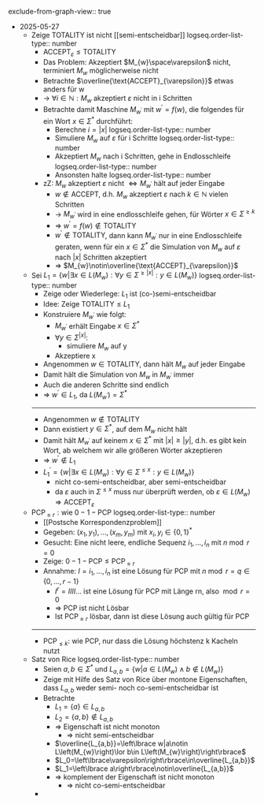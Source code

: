 exclude-from-graph-view:: true

- 2025-05-27
	- Zeige TOTALITY ist nicht [[semi-entscheidbar]]
	  logseq.order-list-type:: number
		- $\text{ACCEPT}_{\varepsilon}\leq\text{TOTALITY}$
		- Das Problem: Akzeptiert $M_{w}\space\varepsilon$ nicht, terminiert $M_{w}$ möglicherweise nicht
		- Betrachte $\overline{\text{ACCEPT}_{\varepsilon}}$ etwas anders für w
		- -> $\forall i\in\mathbb{N}:M_{w}\text{ akzeptiert }\varepsilon\text{ nicht in i Schritten}$
		- Betrachte damit Maschine $M_{w^{\prime}}$ mit $w^{\prime}=f\left(w\right)$, die folgendes für ein Wort $x\in\Sigma^{\ast}$ durchführt:
			- Berechne $i=\left|x\right|$
			  logseq.order-list-type:: number
			- Simuliere $M_{w}$ auf $\varepsilon$ für i Schritte
			  logseq.order-list-type:: number
			- Akzeptiert $M_{w}$ nach i Schritten, gehe in Endlosschleife
			  logseq.order-list-type:: number
			- Ansonsten halte
			  logseq.order-list-type:: number
		- zZ: $M_{w}$ akzeptiert $\varepsilon$ nicht $\Leftrightarrow M_{w^{\prime}}$ hält auf jeder Eingabe
			- $w\notin\text{ACCEPT}$, d.h. $M_{w}$ akzeptiert $\varepsilon$ nach $k\in\mathbb{N}$ vielen Schritten
			- -> $M_{w^{\prime}}$ wird in eine endlosschleife gehen, für Wörter $x\in\Sigma^{\geq k}$
			- => $w^{\prime}=f\left(w\right)\notin\text{TOTALITY}$
			- $w^{\prime}\notin\text{TOTALITY}$, dann kann $M_{w^{\prime}}$ nur in eine Endlosschleife geraten, wenn für ein $x\in\Sigma^{\ast}$ die Simulation von $M_{w}$ auf $\varepsilon$ nach $\left|x\right|$ Schritten akzeptiert
			- => $M_{w}\notin\overline{\text{ACCEPT}_{\varepsilon}}$
	- Sei $L_1=\left\lbrace w|\exists x\in L\left(M_{w}\right):\forall y\in\Sigma^{\geq\left|x\right|}:y\in L\left(M_{w}\right)\right\rbrace$
	  logseq.order-list-type:: number
		- Zeige oder Wiederlege: $L_1$ ist (co-)semi-entscheidbar
		- Idee: Zeige $\text{TOTALITY}\leq L_1$
		- Konstruiere $M_{w^{\prime}}$ wie folgt:
			- $M_{w^{\prime}}$ erhält Eingabe $x\in\Sigma^{\ast}$
			- $\forall y\in\Sigma^{\left|x\right|}$:
				- simuliere $M_{w}$ auf y
			- Akzeptiere x
		- Angenommen $w\in\text{TOTALITY}$, dann hält $M_{w}$ auf jeder Eingabe
		- Damit hält die Simulation von $M_{w}$ in $M_{w^{\prime}}$ immer
		- Auch die anderen Schritte sind endlich
		- => $w^{\prime}\in L_1$, da $L\left(M_{w^{\prime}}\right)=\Sigma^{\ast}$
		- ---
		- Angenommen $w\notin\text{TOTALITY}$
		- Dann existiert $y\in\Sigma^{\ast}$, auf dem $M_{w}$ nicht hält
		- Damit hält $M_{w^{\prime}}$ auf keinem $x\in\Sigma^{\ast}$ mit $\left|x\right|\geq\left|y\right|$, d.h. es gibt kein Wort, ab welchem wir alle größeren Wörter akzeptieren
		- => $w^{\prime}\notin L_1$
		- $L_1^{\prime}=\left\lbrace w|\exists x\in L\left(M_{w}\right):\forall y\in\Sigma^{\leq x}:y\in L\left(M_{w}\right)\right\rbrace$
			- nicht co-semi-entscheidbar, aber semi-entscheidbar
			- da $\varepsilon$ auch in $\Sigma^{\leq x}$ muss nur überprüft werden, ob $\varepsilon\in L\left(M_{w}\right)\Rightarrow\text{ACCEPT}_{\varepsilon}$
	- $\text{PCP}_{\equiv r}:\text{wie }0-1-\text{PCP}$
	  logseq.order-list-type:: number
		- [[Postsche Korrespondenzproblem]]
		- Gegeben: $\left(x_1,y_1\right),...,\left(x_{m},y_{m}\right)$ mit $x_{i},y_{i}\in\left\lbrace0,1\right\rbrace^{\ast}$
		- Gesucht: Eine nicht leere, endliche Sequenz $i_1,...,i_{n}$ mit $n\bmod r=0$
		- Zeige: $0-1-\text{PCP}\leq\text{PCP}_{\equiv r}$
		- Annahme: $I=i_1,...,i_{n}$ ist eine Lösung für PCP mit $n\bmod r=q\in\left\lbrace0,...,r-1\right\rbrace$
			- $I^{r}=IIII...$ ist eine Lösung für PCP mit Länge rn, also $\bmod r=0$
			- => PCP ist nicht Lösbar
			- Ist $\text{PCP}_{\equiv r}$ lösbar, dann ist diese Lösung auch gültig für PCP
		- ---
		- $\text{PCP}_{\leq k}$: wie PCP, nur dass die Lösung höchstenz k Kacheln nutzt
	- Satz von Rice
	  logseq.order-list-type:: number
		- Seien $a,b\in\Sigma^{\ast}$ und $L_{a,b}=\left\lbrace w|a\in L\left(M_{w}\right)\land b\notin L\left(M_{w}\right)\right\rbrace$
		- Zeige mit Hilfe des Satz von Rice über montone Eigenschaften, dass $L_{a,b}$ weder semi- noch co-semi-entscheidbar ist
		- Betrachte
			- $L_1=\left\lbrace a\right\rbrace\in L_{a,b}$
			- $L_2=\left\lbrace a,b\right\rbrace\notin L_{a,b}$
			- => Eigenschaft ist nicht monoton
				- => nicht semi-entscheidbar
			- $\overline{L_{a,b}}=\left\lbrace w|a\notin L\left(M_{w}\right)\lor b\in L\left(M_{w}\right)\right\rbrace$
			- $L_0=\left\lbrace\varepsilon\right\rbrace\in\overline{L_{a,b}}$
			- $L_1=\left\lbrace a\right\rbrace\notin\overline{L_{a,b}}$
			- => komplement der Eigenschaft ist nicht monoton
				- => nicht co-semi-entscheidbar
		-